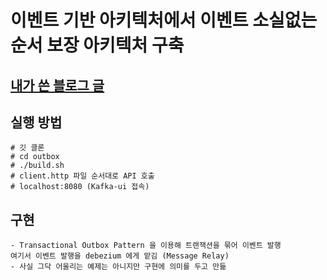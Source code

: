 # 이벤트 기반 아키텍처에서 이벤트 소실없는 순서 보장 아키텍처 구축

## [내가 쓴 블로그 글](https://yanglet.tistory.com/42)

## 실행 방법
```
# 깃 클론
# cd outbox
# ./build.sh
# client.http 파일 순서대로 API 호출
# localhost:8080 (Kafka-ui 접속)
```

## 구현
```
- Transactional Outbox Pattern 을 이용해 트랜잭션을 묶어 이벤트 발행
여기서 이벤트 발행을 debezium 에게 맡김 (Message Relay)
- 사실 그닥 어울리는 예제는 아니지만 구현에 의미를 두고 만듦
```